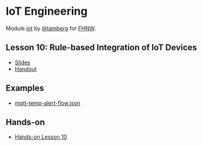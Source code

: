 # IoT Engineering
Module [iot](https://www.fhnw.ch/de/studium/module/9280188) by [@tamberg](https://twitter.com/tamberg) for [FHNW](https://www.fhnw.ch/).

## Lesson 10: Rule-based Integration of IoT Devices
- [Slides](http://www.tamberg.org/fhnw/2020/hs/IoT10RuleBasedIntegration.pdf)
- [Handout](http://www.tamberg.org/fhnw/2020/hs/IoT10RuleBasedIntegrationHandout.pdf)

## Examples
- [mqtt-temp-alert-flow.json](Node-RED/mqtt-temp-alert-flow.json)

## Hands-on
- [Hands-on Lesson 10](../../../../fhnw-iot-work-10/blob/master/README.md)
